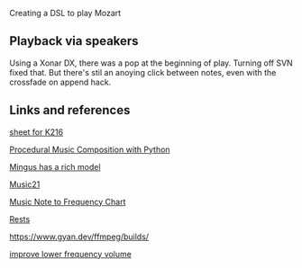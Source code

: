 Creating a DSL to play Mozart

## Playback via speakers
Using a Xonar DX, there was a pop at the beginning of play.
Turning off SVN fixed that.
But there's stil an anoying click between notes, even with the crossfade on append hack.

## Links and references

[sheet for K216](https://violinsheetmusic.org/classical/work/mozart-violin-concerto-3/)

[Procedural Music Composition with Python](https://deepnote.com/app/essia/Procedural-music-composition-with-python-9b35ebd7-63e0-47bc-a3d5-c503954a083d)

[Mingus has a rich model](https://bspaans.github.io/python-mingus/)

[Music21](music21.orf)

[Music Note to Frequency Chart](https://mixbutton.com/mixing-articles/music-note-to-frequency-chart/)

[Rests](https://www.stringquest.com/rests-1/)

https://www.gyan.dev/ffmpeg/builds/

[improve lower frequency volume](https://tovtech.org/how-to-improve-lower-volume-with-pydub/)


